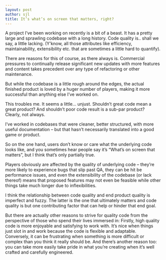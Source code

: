 ```yaml
---
layout: post
author: sjl
title: It’s what’s on screen that matters, right?
---
```


A project I’ve been working on recently is a bit of a beast. It has a pretty large and sprawling codebase with a long history. Code quality is.. shall we say, a little lacking. (Y’know, all those attributes like efficiency, maintainability, extensibility etc. that are sometimes a little hard to quantify).

There are reasons for this of course, as there always is. Commercial pressures to continually release significant new updates with more features and content takes precedent over any type of refactoring or other maintenance.

But while the codebase is a little rough around the edges, the actual finished product is loved by a huger number of players, making it more successful than anything else I’ve worked on.

This troubles me. It seems a little… unjust. Shouldn’t great code mean a great product? And shouldn’t poor code result is a sub-par product? Clearly, not always.

I’ve worked in codebases that were cleaner, better structured, with more useful documentation – but that hasn’t necessarily translated into a good game or product.

So on the one hand, users don’t know or care what the underlying code looks like, and you sometimes hear people say it’s “What’s on screen that matters”, but I think that’s only partially true.

Players obviously are affected by the quality of underlying code – they’re more likely to experience bugs that slip past QA, they can be hit be performance issues, and even the extensibility of the codebase (or lack thereof) means that proposed features may not even be feasible while other things take much longer due to inflexibilities.

I think the relationship between code quality and end product quality is imperfect and fuzzy. The latter is the one that ultimately matters and code quality is but one contributing factor that can help or hinder that end goal.

But there are actually other reasons to strive for quality code from the perspective of those who spend their lives immersed in: Firstly, high quality code is more enjoyable and satisfying to work with. It’s nice when things just slot in and work because the code is flexible and adaptable. Conversely, it can be frustrating when something is more difficult or complex than you think it really should be. And there’s another reason too: you can take more easily take pride in what you’re creating when it’s well crafted and carefully engineered.